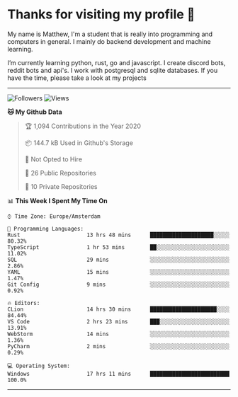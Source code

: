 # Thanks for visiting my profile 👋
My name is Matthew, I'm a student that is really into programming and computers in general. I mainly do backend development and machine learning.


I’m currently learning python, rust, go and javascript. I create discord bots, reddit bots and api's. I work with postgresql and sqlite databases. If you have the time, please take a look at my projects

---
![Followers](https://img.shields.io/github/followers/DankDumpster?style=social)
![Views](https://komarev.com/ghpvc/?username=DankDumpster&style=flat-square&color=green)
<!--START_SECTION:waka-->
**🐱 My Github Data** 

> 🏆 1,094 Contributions in the Year 2020
 > 
> 📦 144.7 kB Used in Github's Storage 
 > 
> 🚫 Not Opted to Hire
 > 
> 📜 26 Public Repositories
 > 
> 🔑 10 Private Repositories 

📊 **This Week I Spent My Time On** 

```text
⌚︎ Time Zone: Europe/Amsterdam

💬 Programming Languages: 
Rust                     13 hrs 48 mins      ████████████████████░░░░░   80.32% 
TypeScript               1 hr 53 mins        ██░░░░░░░░░░░░░░░░░░░░░░░   11.02% 
SQL                      29 mins             ░░░░░░░░░░░░░░░░░░░░░░░░░   2.86% 
YAML                     15 mins             ░░░░░░░░░░░░░░░░░░░░░░░░░   1.47% 
Git Config               9 mins              ░░░░░░░░░░░░░░░░░░░░░░░░░   0.92%

🔥 Editors: 
CLion                    14 hrs 30 mins      █████████████████████░░░░   84.44% 
VS Code                  2 hrs 23 mins       ███░░░░░░░░░░░░░░░░░░░░░░   13.91% 
WebStorm                 14 mins             ░░░░░░░░░░░░░░░░░░░░░░░░░   1.36% 
PyCharm                  2 mins              ░░░░░░░░░░░░░░░░░░░░░░░░░   0.29%

💻 Operating System: 
Windows                  17 hrs 11 mins      █████████████████████████   100.0%

```


<!--END_SECTION:waka-->
-------
